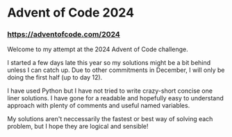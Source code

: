 # Advent of Code 2024
### https://adventofcode.com/2024  
Welcome to my attempt at the 2024 Advent of Code challenge.  

I started a few days late this year so my solutions might be a bit behind unless I can catch up. Due to other commitments in December, I will only be doing the first half (up to day 12).  
 
I have used Python but I have not tried to write crazy-short concise one liner solutions. I have gone for a readable and hopefully easy to understand approach with plenty of comments and useful named variables.  

My solutions aren't neccessarily the fastest or best way of solving each problem, but I hope they are logical and sensible!